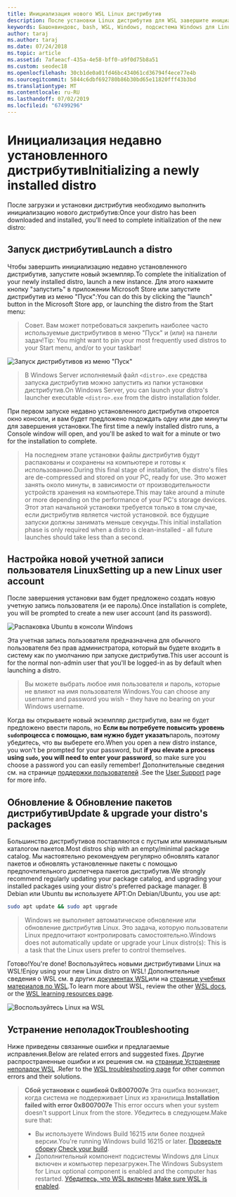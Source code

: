 ```yaml
---
title: Инициализация нового WSL Linux дистрибутив
description: После установки Linux дистрибутив для WSL завершите инициализацию, выполнив следующие простые действия.
keywords: Башонвиндовс, bash, WSL, Windows, подсистема Windows для Linux, виндовссубсистем, Ubuntu, Debian, SUSE, Windows 10
author: taraj
ms.author: taraj
ms.date: 07/24/2018
ms.topic: article
ms.assetid: 7afaeacf-435a-4e58-bff0-a9f0d75b8a51
ms.custom: seodec18
ms.openlocfilehash: 30cb1de0a01fd46bc434061cd36794f4ece77e4b
ms.sourcegitcommit: 5844c6dbf692780b86b30bd65e11820fff43b3bd
ms.translationtype: MT
ms.contentlocale: ru-RU
ms.lasthandoff: 07/02/2019
ms.locfileid: "67499296"
---
```

# <a name="initializing-a-newly-installed-distro"></a><span data-ttu-id="239b6-104">Инициализация недавно установленного дистрибутив</span><span class="sxs-lookup"><span data-stu-id="239b6-104">Initializing a newly installed distro</span></span>
<span data-ttu-id="239b6-105">После загрузки и установки дистрибутив необходимо выполнить инициализацию нового дистрибутив:</span><span class="sxs-lookup"><span data-stu-id="239b6-105">Once your distro has been downloaded and installed, you'll need to complete initialization of the new distro:</span></span>

## <a name="launch-a-distro"></a><span data-ttu-id="239b6-106">Запуск дистрибутив</span><span class="sxs-lookup"><span data-stu-id="239b6-106">Launch a distro</span></span>
<span data-ttu-id="239b6-107">Чтобы завершить инициализацию недавно установленного дистрибутив, запустите новый экземпляр.</span><span class="sxs-lookup"><span data-stu-id="239b6-107">To complete the initialization of your newly installed distro, launch a new instance.</span></span> <span data-ttu-id="239b6-108">Для этого нажмите кнопку "запустить" в приложении Microsoft Store или запустите дистрибутив из меню "Пуск":</span><span class="sxs-lookup"><span data-stu-id="239b6-108">You can do this by clicking the "launch" button in the Microsoft Store app, or launching the distro from the Start menu:</span></span>

> <span data-ttu-id="239b6-109">Совет. Вам может потребоваться закрепить наиболее часто используемые дистрибутивов в меню "Пуск" и (или) на панели задач!</span><span class="sxs-lookup"><span data-stu-id="239b6-109">Tip: You might want to pin your most frequently used distros to your Start menu, and/or to your taskbar!</span></span>

![Запуск дистрибутивов из меню "Пуск"](media/start-menu.png)

> <span data-ttu-id="239b6-111">В Windows Server исполняемый файл `<distro>.exe` средства запуска дистрибутив можно запустить из папки установки дистрибутив.</span><span class="sxs-lookup"><span data-stu-id="239b6-111">On Windows Server, you can launch your distro's launcher executable `<distro>.exe` from the distro installation folder.</span></span>

<span data-ttu-id="239b6-112">При первом запуске недавно установленного дистрибутив откроется окно консоли, и вам будет предложено подождать одну или две минуты для завершения установки.</span><span class="sxs-lookup"><span data-stu-id="239b6-112">The first time a newly installed distro runs, a Console window will open, and you'll be asked to wait for a minute or two for the installation to complete.</span></span>

> <span data-ttu-id="239b6-113">На последнем этапе установки файлы дистрибутив будут распакованы и сохранены на компьютере и готовы к использованию.</span><span class="sxs-lookup"><span data-stu-id="239b6-113">During this final stage of installation, the distro's files are de-compressed and stored on your PC, ready for use.</span></span> <span data-ttu-id="239b6-114">Это может занять около минуты, в зависимости от производительности устройств хранения на компьютере.</span><span class="sxs-lookup"><span data-stu-id="239b6-114">This may take around a minute or more depending on the performance of your PC's storage devices.</span></span> <span data-ttu-id="239b6-115">Этот этап начальной установки требуется только в том случае, если дистрибутив является чистой установкой. все будущие запуски должны занимать меньше секунды.</span><span class="sxs-lookup"><span data-stu-id="239b6-115">This initial installation phase is only required when a distro is clean-installed - all future launches should take less than a second.</span></span>

## <a name="setting-up-a-new-linux-user-account"></a><span data-ttu-id="239b6-116">Настройка новой учетной записи пользователя Linux</span><span class="sxs-lookup"><span data-stu-id="239b6-116">Setting up a new Linux user account</span></span>

<span data-ttu-id="239b6-117">После завершения установки вам будет предложено создать новую учетную запись пользователя (и ее пароль).</span><span class="sxs-lookup"><span data-stu-id="239b6-117">Once installation is complete, you will be prompted to create a new user account (and its password).</span></span> 

![Распаковка Ubuntu в консоли Windows](media/UbuntuInstall.png)

<span data-ttu-id="239b6-119">Эта учетная запись пользователя предназначена для обычного пользователя без прав администратора, который вы будете входить в систему как по умолчанию при запуске дистрибутив.</span><span class="sxs-lookup"><span data-stu-id="239b6-119">This user account is for the normal non-admin user that you'll be logged-in as by default when launching a distro.</span></span>

> <span data-ttu-id="239b6-120">Вы можете выбрать любое имя пользователя и пароль, которые не влияют на имя пользователя Windows.</span><span class="sxs-lookup"><span data-stu-id="239b6-120">You can choose any username and password you wish - they have no bearing on your Windows username.</span></span> 

<span data-ttu-id="239b6-121">Когда вы открываете новый экземпляр дистрибутив, вам не будет предложено ввести пароль, но **Если вы потребуете повысить уровень `sudo`процесса с помощью, вам нужно будет указать**пароль, поэтому убедитесь, что вы выберете его.</span><span class="sxs-lookup"><span data-stu-id="239b6-121">When you open a new distro instance, you won't be prompted for your password, but **if you elevate a process using `sudo`, you will need to enter your password**, so make sure you choose a password you can easily remember!</span></span> <span data-ttu-id="239b6-122">Дополнительные сведения см. на странице [поддержки пользователей](user-support.md) .</span><span class="sxs-lookup"><span data-stu-id="239b6-122">See the [User Support](user-support.md) page for more info.</span></span>

## <a name="update--upgrade-your-distros-packages"></a><span data-ttu-id="239b6-123">Обновление & Обновление пакетов дистрибутив</span><span class="sxs-lookup"><span data-stu-id="239b6-123">Update & upgrade your distro's packages</span></span>

<span data-ttu-id="239b6-124">Большинство дистрибутивов поставляются с пустым или минимальным каталогом пакетов.</span><span class="sxs-lookup"><span data-stu-id="239b6-124">Most distros ship with an empty/minimal package catalog.</span></span> <span data-ttu-id="239b6-125">Мы настоятельно рекомендуем регулярно обновлять каталог пакетов и обновлять установленные пакеты с помощью предпочтительного диспетчера пакетов дистрибутив.</span><span class="sxs-lookup"><span data-stu-id="239b6-125">We strongly recommend regularly updating your package catalog, and upgrading your installed packages using your distro's preferred package manager.</span></span> <span data-ttu-id="239b6-126">В Debian или Ubuntu вы используете APT:</span><span class="sxs-lookup"><span data-stu-id="239b6-126">On Debian/Ubuntu, you use apt:</span></span>

```bash
sudo apt update && sudo apt upgrade
```

> <span data-ttu-id="239b6-127">Windows не выполняет автоматическое обновление или обновление дистрибутив Linux. Это задача, которую пользователи Linux предпочитают контролировать самостоятельно.</span><span class="sxs-lookup"><span data-stu-id="239b6-127">Windows does not automatically update or upgrade your Linux distro(s): This is a task that the Linux users prefer to control themselves.</span></span>

<span data-ttu-id="239b6-128">Готово!</span><span class="sxs-lookup"><span data-stu-id="239b6-128">You're done!</span></span> <span data-ttu-id="239b6-129">Воспользуйтесь новыми дистрибутивами Linux на WSL!</span><span class="sxs-lookup"><span data-stu-id="239b6-129">Enjoy using your new Linux distro on WSL!</span></span> <span data-ttu-id="239b6-130">Дополнительные сведения о WSL см. в других [документах WSL](https://aka.ms/wsldocs)или на [странице учебных материалов по WSL](https://aka.ms/learnwsl).</span><span class="sxs-lookup"><span data-stu-id="239b6-130">To learn more about WSL, review the other [WSL docs](https://aka.ms/wsldocs), or the [WSL learning resources page](https://aka.ms/learnwsl).</span></span>

![Воспользуйтесь Linux на WSL](media/linux-on-wsl.png)

## <a name="troubleshooting"></a><span data-ttu-id="239b6-132">Устранение неполадок</span><span class="sxs-lookup"><span data-stu-id="239b6-132">Troubleshooting</span></span>

<span data-ttu-id="239b6-133">Ниже приведены связанные ошибки и предлагаемые исправления.</span><span class="sxs-lookup"><span data-stu-id="239b6-133">Below are related errors and suggested fixes.</span></span> <span data-ttu-id="239b6-134">Другие распространенные ошибки и их решения см. на [странице Устранение неполадок WSL](troubleshooting.md) .</span><span class="sxs-lookup"><span data-stu-id="239b6-134">Refer to the [WSL troubleshooting page](troubleshooting.md) for other common errors and their solutions.</span></span>

> <span data-ttu-id="239b6-135">**Сбой установки с ошибкой 0x8007007e** Эта ошибка возникает, когда система не поддерживает Linux из хранилища.</span><span class="sxs-lookup"><span data-stu-id="239b6-135">**Installation failed with error 0x8007007e** This error occurs when your system doesn't support Linux from the store.</span></span>  <span data-ttu-id="239b6-136">Убедитесь в следующем.</span><span class="sxs-lookup"><span data-stu-id="239b6-136">Make sure that:</span></span>
> * <span data-ttu-id="239b6-137">Вы используете Windows Build 16215 или более поздней версии.</span><span class="sxs-lookup"><span data-stu-id="239b6-137">You're running Windows build 16215 or later.</span></span> <span data-ttu-id="239b6-138">[Проверьте сборку](troubleshooting.md#check-your-build-number).</span><span class="sxs-lookup"><span data-stu-id="239b6-138">[Check your build](troubleshooting.md#check-your-build-number).</span></span>
> * <span data-ttu-id="239b6-139">Дополнительный компонент подсистемы Windows для Linux включен и компьютер перезагружен.</span><span class="sxs-lookup"><span data-stu-id="239b6-139">The Windows Subsystem for Linux optional component is enabled and the computer has restarted.</span></span>  <span data-ttu-id="239b6-140">[Убедитесь, что WSL включен](troubleshooting.md#confirm-wsl-is-enabled).</span><span class="sxs-lookup"><span data-stu-id="239b6-140">[Make sure WSL is enabled](troubleshooting.md#confirm-wsl-is-enabled).</span></span>
